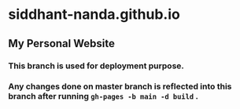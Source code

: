 # siddhant-nanda.github.io
## My Personal Website

### This branch is used for deployment purpose.

### Any changes done on master branch is reflected into this branch after running `gh-pages -b main -d build` .
